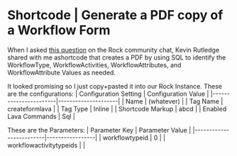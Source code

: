 # Shortcode | Generate a PDF copy of a Workflow Form

When I asked [this question](https://chat.rockrms.com/channel/lava?msg=7btqJnzqeSxMtEeZZ) on the Rock community chat, Kevin Rutledge shared with me ashortcode that creates a PDF by using SQL to identify the WorkflowType, WorkflowActivities, WorkflowAttributes, and WorkflowAttribute Values as needed.

It looked promising so I just copy+pasted it into our Rock Instance. These are the configurations:
| Configuration Setting | Configuration Value |
|-----------------------|---------------------|
| Name                  | (whatever)          |
| Tag Name              | createformlava      |
| Tag Type              | Inline              |
| Shortcode Markup      | abcd                |
| Enabled Lava Commands | Sql                 |

These are the Parameters:
| Parameter Key           | Parameter Value |
|-------------------------|-----------------|
| workflowtypeid          | 0               |
| workflowactivitytypeids |                 |